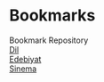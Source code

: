 # Bookmarks
Bookmark Repository
<br>
[Dil](Dil.MD)
<br>
[Edebiyat](Edebiyat.MD)
<br>
[Sinema](Sinema.MD)
